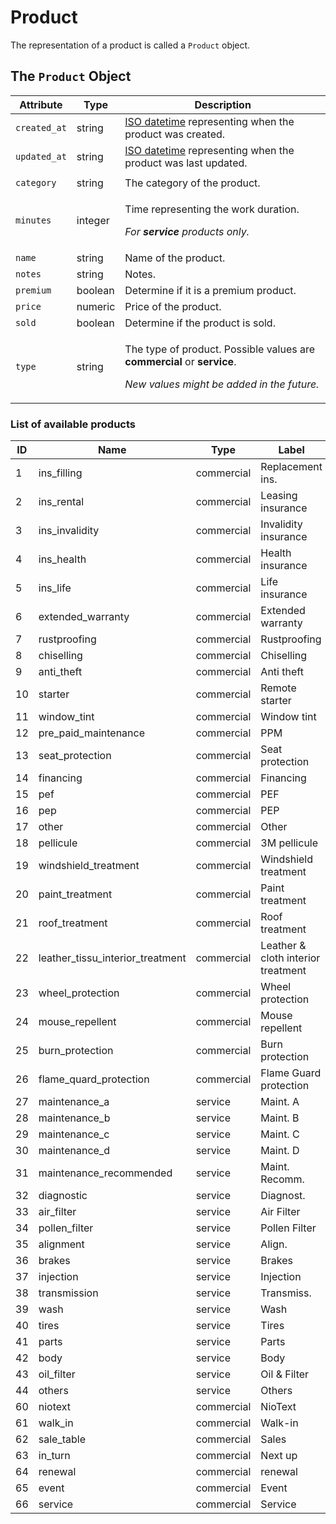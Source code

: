 # Product

The representation of a product is called a `Product` object.

## The `Product` Object

| Attribute    | Type    | Description                                                                                                                                                          |
| ------------ | ------- | -------------------------------------------------------------------------------------------------------------------------------------------------------------------- |
| `created_at` | string  | [ISO datetime](https://en.wikipedia.org/wiki/ISO\_8601) representing when the product was created.                                                                   |
| `updated_at` | string  | [ISO datetime](https://en.wikipedia.org/wiki/ISO\_8601) representing when the product was last updated.                                                              |
|              |         |                                                                                                                                                                      |
| `category`   | string  | The category of the product.                                                                                                                                         |
| `minutes`    | integer | <p>Time representing the work duration.</p><p><em>For <strong>service</strong> products only.</em></p>                                                               |
| `name`       | string  | Name of the product.                                                                                                                                                 |
| `notes`      | string  | Notes.                                                                                                                                                               |
| `premium`    | boolean | Determine if it is a premium product.                                                                                                                                |
| `price`      | numeric | Price of the product.                                                                                                                                                |
| `sold`       | boolean | Determine if the product is sold.                                                                                                                                    |
| `type`       | string  | <p>The type of product. Possible values are <strong>commercial</strong> or <strong>service</strong>.<br></p><p><em>New values might be added in the future.</em></p> |

### List of available products

| ID | Name                                | Type        | Label                              |
| -- | ----------------------------------- | ----------- | ---------------------------------- |
| 1  | ins\_filling                        | commercial  | Replacement ins.                   |
| 2  | ins\_rental                         | commercial  | Leasing insurance                  |
| 3  | ins\_invalidity                     | commercial  | Invalidity insurance               |
| 4  | ins\_health                         | commercial  | Health insurance                   |
| 5  | ins\_life                           | commercial  | Life insurance                     |
| 6  | extended\_warranty                  | commercial  | Extended warranty                  |
| 7  | rustproofing                        | commercial  | Rustproofing                       |
| 8  | chiselling                          | commercial  | Chiselling                         |
| 9  | anti\_theft                         | commercial  | Anti theft                         |
| 10 | starter                             | commercial  | Remote starter                     |
| 11 | window\_tint                        | commercial  | Window tint                        |
| 12 | pre\_paid\_maintenance              | commercial  | PPM                                |
| 13 | seat\_protection                    | commercial  | Seat protection                    |
| 14 | financing                           | commercial  | Financing                          |
| 15 | pef                                 | commercial  | PEF                                |
| 16 | pep                                 | commercial  | PEP                                |
| 17 | other                               | commercial  | Other                              |
| 18 | pellicule                           | commercial  | 3M pellicule                       |
| 19 | windshield\_treatment               | commercial  | Windshield treatment               |
| 20 | paint\_treatment                    | commercial  | Paint treatment                    |
| 21 | roof\_treatment                     | commercial  | Roof treatment                     |
| 22 | leather\_tissu\_interior\_treatment | commercial  | Leather & cloth interior treatment |
| 23 | wheel\_protection                   | commercial  | Wheel protection                   |
| 24 | mouse\_repellent                    | commercial  | Mouse repellent                    |
| 25 | burn\_protection                    | commercial  | Burn protection                    |
| 26 | flame\_quard\_protection            | commercial  | Flame Guard protection             |
| 27 | maintenance\_a                      | service     | Maint. A                           |
| 28 | maintenance\_b                      | service     | Maint. B                           |
| 29 | maintenance\_c                      | service     | Maint. C                           |
| 30 | maintenance\_d                      | service     | Maint. D                           |
| 31 | maintenance\_recommended            | service     | Maint. Recomm.                     |
| 32 | diagnostic                          | service     | Diagnost.                          |
| 33 | air\_filter                         | service     | Air Filter                         |
| 34 | pollen\_filter                      | service     | Pollen Filter                      |
| 35 | alignment                           | service     | Align.                             |
| 36 | brakes                              | service     | Brakes                             |
| 37 | injection                           | service     | Injection                          |
| 38 | transmission                        | service     | Transmiss.                         |
| 39 | wash                                | service     | Wash                               |
| 40 | tires                               | service     | Tires                              |
| 41 | parts                               | service     | Parts                              |
| 42 | body                                | service     | Body                               |
| 43 | oil\_filter                         | service     | Oil & Filter                       |
| 44 | others                              | service     | Others                             |
| 60 | niotext                             | commercial  | NioText                            |
| 61 | walk\_in                            | commercial  | Walk-in                            |
| 62 | sale\_table                         | commercial  | Sales                              |
| 63 | in\_turn                            | commercial  | Next up                            |
| 64 | renewal                             | commercial  | renewal                            |
| 65 | event                               | commercial  | Event                              |
| 66 | service                             | commercial  | Service                            |
